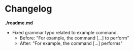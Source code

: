 # Changelog

**./readme.md**
* Fixed grammar typo related to example command.
	* Before: "For example, the command [...] to perform"
	* After: "For example, the command [...] performs"
